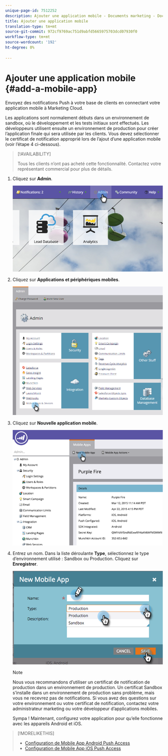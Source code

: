 ```yaml
---
unique-page-id: 7512252
description: Ajouter une application mobile - Documents marketing - Documentation du produit
title: Ajouter une application mobile
translation-type: tm+mt
source-git-commit: 972cf9769ac751d9abfd5665975703dcd07930f0
workflow-type: tm+mt
source-wordcount: '192'
ht-degree: 0%

---
```



# Ajouter une application mobile {#add-a-mobile-app}

Envoyez des notifications Push à votre base de clients en connectant votre application mobile à Marketing Cloud.

Les applications sont normalement débuts dans un environnement de sandbox, où le développement et les tests initiaux sont effectués. Les développeurs utilisent ensuite un environnement de production pour créer l’application finale qui sera utilisée par les clients. Vous devez sélectionner le certificat de notification approprié lors de l’ajout d’une application mobile (voir l’étape 4 ci-dessous).

>[!AVAILABILITY]
>
>
>Tous les clients n’ont pas acheté cette fonctionnalité. Contactez votre représentant commercial pour plus de détails.

1. Cliquez sur **Admin**.

   ![](assets/image2015-4-22-16-3a12-3a32.png)

1. Cliquez sur **Applications et périphériques mobiles**.

   ![](assets/image2016-1-12-15-3a42-3a30.png)

1. Cliquez sur **Nouvelle application mobile**.

   ![](assets/image2015-4-22-16-3a17-3a15.png)

1. Entrez un nom. Dans la liste déroulante **Type**, sélectionnez le type d’environnement utilisé : Sandbox ou Production. Cliquez sur **Enregistrer**.

   ![](assets/image2015-11-18-15-3a52-3a15.png)

   >[!NOTE]
   >
   >Nous vous recommandons d’utiliser un certificat de notification de production dans un environnement de production. Un certificat Sandbox s’installe dans un environnement de production sans problème, mais vous ne recevrez pas de notifications. Si vous avez des questions sur votre environnement ou votre certificat de notification, contactez votre administrateur marketing ou votre développeur d’applications mobiles.

   Sympa ! Maintenant, configurez votre application pour qu’elle fonctionne avec les appareils Android et iOS.

>[!MORELIKETHIS]
>
>* [Configuration de Mobile App Android Push Access](/help/marketo/product-docs/mobile-marketing/admin/configure-mobile-app-android-push-access.md)
>* [Configuration de Mobile App iOS Push Access](/help/marketo/product-docs/mobile-marketing/admin/configure-mobile-app-ios-push-access.md)

